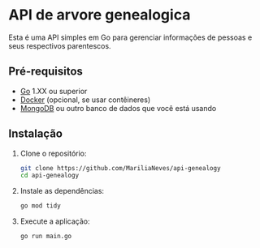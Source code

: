 # API de arvore genealogica

Esta é uma API simples em Go para gerenciar informações de pessoas e seus respectivos parentescos.

## Pré-requisitos

- [Go](https://golang.org/dl/) 1.XX ou superior
- [Docker](https://www.docker.com/) (opcional, se usar contêineres)
- [MongoDB](https://www.mongodb.com/) ou outro banco de dados que você está usando

## Instalação

1. Clone o repositório:
    ```sh
    git clone https://github.com/MariliaNeves/api-genealogy
    cd api-genealogy
    ```

2. Instale as dependências:
    ```sh
    go mod tidy
    ```

3. Execute a aplicação:
    ```sh
    go run main.go
    ```


